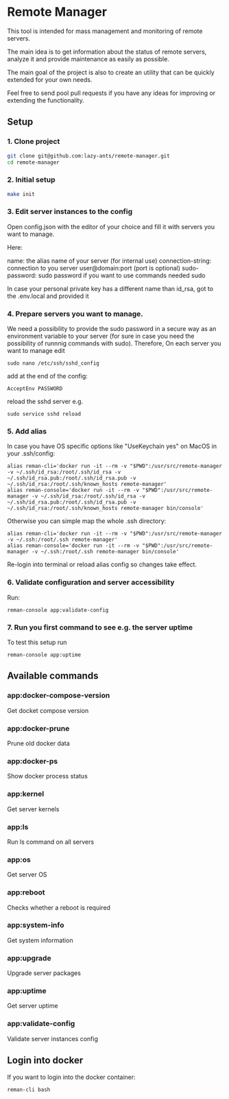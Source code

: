 # Remote Manager

This tool is intended for mass management and monitoring of remote servers.

The main idea is to get information about the status of remote servers, analyze it and provide maintenance as easily as possible.
 
The main goal of the project is also to create an utility that can be quickly extended for your own needs.

Feel free to send pool pull requests if you have any ideas for improving or extending the functionality.


## Setup

### 1. Clone project

```bash
git clone git@github.com:lazy-ants/remote-manager.git
cd remote-manager
```

### 2. Initial setup
```bash
make init
```

### 3. Edit server instances to the config

Open config.json with the editor of your choice and fill it with servers you want to manage.

Here:

name: the alias name of your server (for internal use)
connection-string: connection to you server user@domain:port (port is optional)
sudo-password: sudo password if you want to use commands needed sudo

In case your personal private key has a different name than id_rsa, got to the .env.local and provided it

### 4. Prepare servers you want to manage.

We need a possibility to provide the sudo password in a secure way as an environment variable to your server (for sure in case you need the possibility of runnnig commands with sudo).
Therefore, On each server you want to manage edit 
```
sudo nano /etc/ssh/sshd_config
``` 
add at the end of the config:
```
AcceptEnv PASSWORD
```
reload the sshd server e.g.
```
sudo service sshd reload
```

### 5. Add alias
In case you have OS specific options like "UseKeychain yes" on MacOS in your .ssh/config: 
```
alias reman-cli='docker run -it --rm -v "$PWD":/usr/src/remote-manager -v ~/.ssh/id_rsa:/root/.ssh/id_rsa -v ~/.ssh/id_rsa.pub:/root/.ssh/id_rsa.pub -v ~/.ssh/id_rsa:/root/.ssh/known_hosts remote-manager'
alias reman-console='docker run -it --rm -v "$PWD":/usr/src/remote-manager -v ~/.ssh/id_rsa:/root/.ssh/id_rsa -v ~/.ssh/id_rsa.pub:/root/.ssh/id_rsa.pub -v ~/.ssh/id_rsa:/root/.ssh/known_hosts remote-manager bin/console'
```

Otherwise you can simple map the whole .ssh directory:
```
alias reman-cli='docker run -it --rm -v "$PWD":/usr/src/remote-manager -v ~/.ssh:/root/.ssh remote-manager'
alias reman-console='docker run -it --rm -v "$PWD":/usr/src/remote-manager -v ~/.ssh:/root/.ssh remote-manager bin/console'
```

Re-login into terminal or reload alias config so changes take effect.

### 6. Validate configuration and server accessibility
Run:
```
reman-console app:validate-config
```

### 7. Run you first command to see e.g. the server uptime

To test this setup run
```
reman-console app:uptime
```

## Available commands

### app:docker-compose-version  
Get docket compose version

### app:docker-prune
Prune old docker data

### app:docker-ps               
Show docker process status

### app:kernel                  
Get server kernels

### app:ls                      
Run ls command on all servers

### app:os                      
Get server OS

### app:reboot                  
Checks whether a reboot is required

### app:system-info             
Get system information

### app:upgrade                 
Upgrade server packages

### app:uptime                  
Get server uptime

### app:validate-config         
Validate server instances config

## Login into docker

If you want to login into the docker container:
```
reman-cli bash
```
